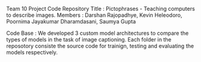 Team 10 Project Code Repository
Title : Pictophrases - Teaching computers to describe images.
Members : Darshan Rajopadhye, Kevin Heleodoro, Poornima Jayakumar Dharamdasani, Saumya Gupta

Code Base :
We developed 3 custom model architectures to compare the types of models in the task of image captioning.
Each folder in the reposotory consiste the source code for trainign, testing and evaluating the models respectively.
